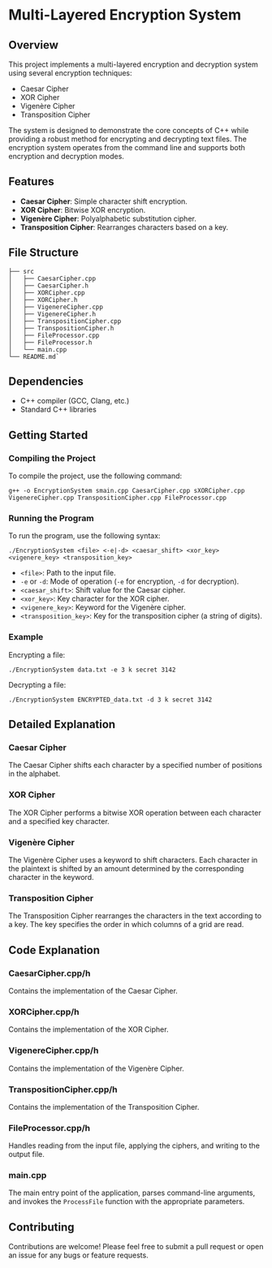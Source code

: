
# Multi-Layered Encryption System

## Overview

This project implements a multi-layered encryption and decryption system using several encryption techniques:

-   Caesar Cipher
-   XOR Cipher
-   Vigenère Cipher
-   Transposition Cipher

The system is designed to demonstrate the core concepts of C++ while providing a robust method for encrypting and decrypting text files. The encryption system operates from the command line and supports both encryption and decryption modes.

## Features

-   **Caesar Cipher**: Simple character shift encryption.
-   **XOR Cipher**: Bitwise XOR encryption.
-   **Vigenère Cipher**: Polyalphabetic substitution cipher.
-   **Transposition Cipher**: Rearranges characters based on a key.

## File Structure
```.
├── src
│   ├── CaesarCipher.cpp
│   ├── CaesarCipher.h
│   ├── XORCipher.cpp
│   ├── XORCipher.h
│   ├── VigenereCipher.cpp
│   ├── VigenereCipher.h
│   ├── TranspositionCipher.cpp
│   ├── TranspositionCipher.h
│   ├── FileProcessor.cpp
│   ├── FileProcessor.h
│   └── main.cpp
└── README.md` 
```
## Dependencies

-   C++ compiler (GCC, Clang, etc.)
-   Standard C++ libraries

## Getting Started

### Compiling the Project

To compile the project, use the following command:

```
g++ -o EncryptionSystem smain.cpp CaesarCipher.cpp sXORCipher.cpp VigenereCipher.cpp TranspositionCipher.cpp FileProcessor.cpp
```

### Running the Program

To run the program, use the following syntax:

```
./EncryptionSystem <file> <-e|-d> <caesar_shift> <xor_key> <vigenere_key> <transposition_key>
```

-   `<file>`: Path to the input file.
-   `-e` or `-d`: Mode of operation (`-e` for encryption, `-d` for decryption).
-   `<caesar_shift>`: Shift value for the Caesar cipher.
-   `<xor_key>`: Key character for the XOR cipher.
-   `<vigenere_key>`: Keyword for the Vigenère cipher.
-   `<transposition_key>`: Key for the transposition cipher (a string of digits).

### Example

Encrypting a file:
```
./EncryptionSystem data.txt -e 3 k secret 3142
```
Decrypting a file:

```
./EncryptionSystem ENCRYPTED_data.txt -d 3 k secret 3142
```

## Detailed Explanation

### Caesar Cipher

The Caesar Cipher shifts each character by a specified number of positions in the alphabet.

### XOR Cipher

The XOR Cipher performs a bitwise XOR operation between each character and a specified key character.

### Vigenère Cipher

The Vigenère Cipher uses a keyword to shift characters. Each character in the plaintext is shifted by an amount determined by the corresponding character in the keyword.

### Transposition Cipher

The Transposition Cipher rearranges the characters in the text according to a key. The key specifies the order in which columns of a grid are read.

## Code Explanation

### CaesarCipher.cpp/h

Contains the implementation of the Caesar Cipher.

### XORCipher.cpp/h

Contains the implementation of the XOR Cipher.

### VigenereCipher.cpp/h

Contains the implementation of the Vigenère Cipher.

### TranspositionCipher.cpp/h

Contains the implementation of the Transposition Cipher.

### FileProcessor.cpp/h

Handles reading from the input file, applying the ciphers, and writing to the output file.

### main.cpp

The main entry point of the application, parses command-line arguments, and invokes the `ProcessFile` function with the appropriate parameters.

## Contributing

Contributions are welcome! Please feel free to submit a pull request or open an issue for any bugs or feature requests.
